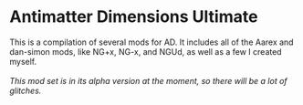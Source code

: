 # Antimatter Dimensions Ultimate
This is a compilation of several mods for AD. It includes all of the Aarex and dan-simon mods, like NG+x, NG-x, and NGUd, as well as a few I created myself. 
<br>
<br>
*This mod set is in its alpha version at the moment, so there will be a lot of glitches.*
